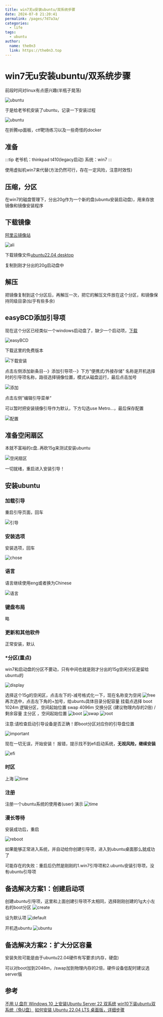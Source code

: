 ```yaml
---
title: win7无u安装ubuntu/双系统步骤
date: 2024-07-8 21:20:41
permalink: /pages/7d7a3a/
categories:
  - life
tags:
  - ubuntu
author: 
  name: the0n3
  link: https://the0n3.top
---
```

# win7无u安装ubuntu/双系统步骤

前段时间对linux有点感兴趣(半瓶子晃荡)

![ubuntu](https://the0n3.top/medias/ubuntu-install/00.png)

于是给老爷机安装了ubuntu，记录一下安装过程

![ubuntu](https://the0n3.top/medias/ubuntu-install/0.png)

在折腾xp面板，ctf靶场练习以及一些奇怪的docker

## 准备

:::tip
老爷机：thinkpad t410(legacy启动)
系统：win7
:::

使用虚拟机win7来代替(方法仍然可行，存在一定风险，注意时效性)

## 压缩，分区

在win7的磁盘管理下，分出20g作为一个新的盘(ubuntu安装启动盘)，用来存放镜像和镜像安装程序

## 下载镜像

[阿里云镜像站](https://developer.aliyun.com/mirror/)

![ali](https://the0n3.top/medias/ubuntu-install/1.png)

下载镜像文件[ubuntu22.04 desktop](https://mirrors.aliyun.com/ubuntu-releases/jammy/ubuntu-22.04.4-desktop-amd64.iso)

复制到刚才分出的20g启动盘中


## 解压

把镜像复制到这个分区后，再解压一次，把它的解压文件放在这个分区，和镜像保持同级目录(似乎有些多余)

## easyBCD添加引导项

现在这个分区已经类似一个windows启动盘了，缺少一个启动项，[下载](https://neosmart.net/EasyBCD/)

![easyBCD](https://the0n3.top/medias/ubuntu-install/3.png)

下载这里的免费版本

![下载安装](https://the0n3.top/medias/ubuntu-install/4.png)

点击左侧添加新条目--》添加引导项--》下方“便携式/外接存储” 名称是开机选择时的引导项名称，路径选择镜像位置，模式从磁盘运行，最后点击加号

![添加](https://the0n3.top/medias/ubuntu-install/5.png)

点击左侧”编辑引导菜单“

可以暂时把安装镜像引导作为默认，下方勾选use Metro...，最后保存配置

![配置](https://the0n3.top/medias/ubuntu-install/6.png)

## 准备空闲扇区

本就不富裕的c盘..再砍15g来测试安装ubuntu

![空闲扇区](https://the0n3.top/medias/ubuntu-install/7.png)

一切就绪，重启进入安装引导！

## 安装ubuntu

### 加载引导


重启引导页面，回车

![引导](https://the0n3.top/medias/ubuntu-install/8.png)


### 安装选项

安装选项，回车

![chose](https://the0n3.top/medias/ubuntu-install/9.png)
 ### 语言

语言继续使用eng或者换为Chinese

![语言](https://the0n3.top/medias/ubuntu-install/10.png)

 ### 键盘布局

略

### 更新和其他软件

正常安装，默认

### *分区(重点)

win7和启动盘的分区不要动，只有中间也就是刚才分出的15g空闲分区是留给ubuntu的

![display](https://the0n3.top/medias/ubuntu-install/11.png)

选择这个15g的空闲区，点击左下的-减号格式化一下，现在名称变为空闲
![free](https://the0n3.top/medias/ubuntu-install/12.png)
再次选中，点击左下角的+加号，给ubuntu具体目录分配容量
挂载点选择
boot  1024m    逻辑分区，空间起始位置
swap  4096m    交换分区  (建议物理内存的2倍)
/     剩余容量  主分区 ，空间起始位置
![boot](https://the0n3.top/medias/ubuntu-install/boot.png)
![swap](https://the0n3.top/medias/ubuntu-install/swap.png)
![root](https://the0n3.top/medias/ubuntu-install/root.png)

注意:请检查启动引导设备是否正确！即boot分区对应你的引导盘位置

![important](https://the0n3.top/medias/ubuntu-install/important.png)

现在一切无误，开始安装！
报错，提示找不到efi启动系统，**无视风险，继续安装**

![efi](https://the0n3.top/medias/ubuntu-install/efi.png)

### 时区

上海
![time](https://the0n3.top/medias/ubuntu-install/13.png)
### 注册

注册一个ubuntu系统的使用者(user)
演示
![time](https://the0n3.top/medias/ubuntu-install/14.png)
### 漫长等待

安装成功后，重启

![reboot](https://the0n3.top/medias/ubuntu-install/15.png)

如果能够正常进入系统，并自动给你创建引导项，进入到ubuntu桌面那么就成功了

可能存在的失败：重启后仍然是刚刚的1.win7引导项和2.ubuntu安装引导项，没有ubuntu引导项


## 备选解决方案1：创建启动项

创建ubuntu引导项，这里和上面创建引导项不太相同，选择刚刚创建的1g大小左右的boot分区
![create](https://the0n3.top/medias/ubuntu-install/16.png)

设为默认项
![default](https://the0n3.top/medias/ubuntu-install/17.png)

开机选ubuntu
![ubuntu](https://the0n3.top/medias/ubuntu-install/18.png)

## 备选解决方案2：扩大分区容量

安装失败可能是由于ubuntu22.04硬件有写要求(内存，硬盘)

可以对boot加到2048m，/swap加到物理内存的2倍，硬件设备低配时建议选server版

## 参考

[不用 U 盘在 Windows 10 上安装Ubuntu Server 22 双系统](https://www.owenyoung.com/blog/windows-10-ubuntu-22-dual-system-without-usb-flash-drive/)
[win10下装ubuntu双系统（免U盘）](https://cloud.tencent.com/developer/article/1752558)
[如何安装 Ubuntu 22.04 LTS 桌面版，详细步骤](https://www.sysgeek.cn/install-ubuntu-22-04-lts/)